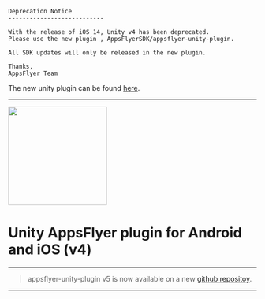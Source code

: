 

 ```
 Deprecation Notice
 ---------------------------
 
 With the release of iOS 14, Unity v4 has been deprecated. 
 Please use the new plugin , AppsFlyerSDK/appsflyer-unity-plugin.

All SDK updates will only be released in the new plugin.

 Thanks,
 AppsFlyer Team

```
 The new unity plugin can be found [here](https://github.com/AppsFlyerSDK/appsflyer-unity-plugin). 

<hr>

<img src="https://www.appsflyer.com/wp-content/uploads/2016/11/logo-1.svg"  width="200">

# Unity AppsFlyer plugin for Android and iOS (v4)


----------

> appsflyer-unity-plugin v5 is now available on a new [github repositoy](https://github.com/AppsFlyerSDK/appsflyer-unity-plugin). 
  
----------


